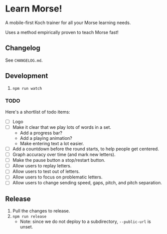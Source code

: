 # Learn Morse!

A mobile-first Koch trainer for all your Morse learning needs.

Uses a method empirically proven to teach Morse fast!

## Changelog

See `CHANGELOG.md`.

## Development

1. `npm run watch`

### TODO

Here's a shortlist of todo items:

* [ ] Logo
* [ ] Make it clear that we play lots of words in a set.
    * Add a progress bar?
    * Add a playing animation?
    * Make entering text a lot easier.
* [ ] Add a countdown before the round starts, to help people get centered.
* [ ] Graph accuracy over time (and mark new letters).
* [ ] Make the pause button a stop/restart button.
* [ ] Allow users to replay letters.
* [ ] Allow users to test out of letters.
* [ ] Allow users to focus on problematic letters.
* [ ] Allow users to change sending speed, gaps, pitch, and pitch separation.

## Release

1. Pull the changes to release.
2. `npm run release`
    - Note: since we do not deploy to a subdirectory, `--public-url` is unset.
